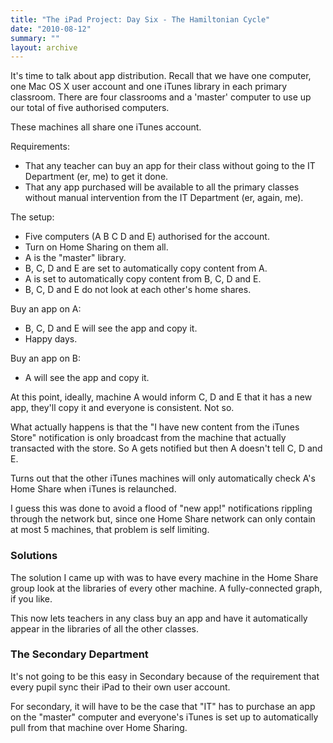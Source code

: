```yaml
---
title: "The iPad Project: Day Six - The Hamiltonian Cycle"
date: "2010-08-12"
summary: ""
layout: archive
---
```


It's time to talk about app distribution. Recall that we have one computer, one Mac OS X user account and one iTunes library in each primary classroom. There are four classrooms and a 'master' computer to use up our total of five authorised computers.

These machines all share one iTunes account.

Requirements:

- That any teacher can buy an app for their class without going to the IT Department (er, me) to get it done.
- That any app purchased will be available to all the primary classes without manual intervention from the IT Department (er, again, me).

The setup:

- Five computers (A B C D and E) authorised for the account.
- Turn on Home Sharing on them all.
- A is the "master" library.
- B, C, D and E are set to automatically copy content from A.
- A is set to automatically copy content from B, C, D and E.
- B, C, D and E do not look at each other's home shares.

Buy an app on A:

- B, C, D and E will see the app and copy it.
- Happy days.

Buy an app on B:

- A will see the app and copy it.

At this point, ideally, machine A would inform C, D and E that it has a new app, they'll copy it and everyone is consistent. Not so.

What actually happens is that the "I have new content from the iTunes Store" notification is only broadcast from the machine that actually transacted with the store. So A gets notified but then A doesn't tell C, D and E.

Turns out that the other iTunes machines will only automatically check A's Home Share when iTunes is relaunched.

I guess this was done to avoid a flood of "new app!" notifications rippling through the network but, since one Home Share network can only contain at most 5 machines, that problem is self limiting.

### Solutions

The solution I came up with was to have every machine in the Home Share group look at the libraries of every other machine. A fully-connected graph, if you like.

This now lets teachers in any class buy an app and have it automatically appear in the libraries of all the other classes.

### The Secondary Department

It's not going to be this easy in Secondary because of the requirement that every pupil sync their iPad to their own user account.

For secondary, it will have to be the case that "IT" has to purchase an app on the "master" computer and everyone's iTunes is set up to automatically pull from that machine over Home Sharing.
